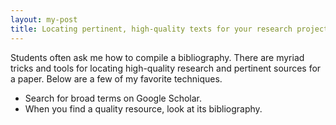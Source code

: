 ```yaml
---
layout: my-post
title: Locating pertinent, high-quality texts for your research project
---
```



Students often ask me how to compile a bibliography. There are myriad tricks and tools for locating high-quality research and pertinent sources for a paper. Below are a few of my favorite techniques.

* Search for broad terms on Google Scholar. 
* When you find a quality resource, look at its bibliography.
